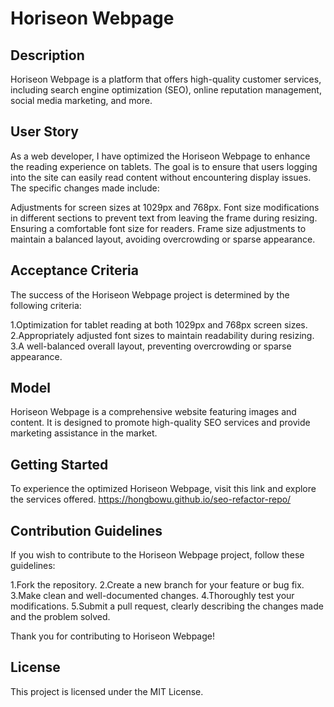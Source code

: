 # Horiseon Webpage
## Description
Horiseon Webpage is a platform that offers high-quality customer services, including search engine optimization (SEO), online reputation management, social media marketing, and more.

## User Story
As a web developer, I have optimized the Horiseon Webpage to enhance the reading experience on tablets. The goal is to ensure that users logging into the site can easily read content without encountering display issues. The specific changes made include:

Adjustments for screen sizes at 1029px and 768px.
Font size modifications in different sections to prevent text from leaving the frame during resizing.
Ensuring a comfortable font size for readers.
Frame size adjustments to maintain a balanced layout, avoiding overcrowding or sparse appearance.

## Acceptance Criteria
The success of the Horiseon Webpage project is determined by the following criteria:

1.Optimization for tablet reading at both 1029px and 768px screen sizes.
2.Appropriately adjusted font sizes to maintain readability during resizing.
3.A well-balanced overall layout, preventing overcrowding or sparse appearance.

## Model
Horiseon Webpage is a comprehensive website featuring images and content. It is designed to promote high-quality SEO services and provide marketing assistance in the market.

## Getting Started
To experience the optimized Horiseon Webpage, visit this link and explore the services offered.
https://hongbowu.github.io/seo-refactor-repo/

## Contribution Guidelines
If you wish to contribute to the Horiseon Webpage project, follow these guidelines:

1.Fork the repository.
2.Create a new branch for your feature or bug fix.
3.Make clean and well-documented changes.
4.Thoroughly test your modifications.
5.Submit a pull request, clearly describing the changes made and the problem solved.

Thank you for contributing to Horiseon Webpage!

## License
This project is licensed under the MIT License.